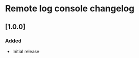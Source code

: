 <!-- Keep a Changelog guide -> https://keepachangelog.com -->

# Remote log console changelog

## [1.0.0]
### Added
- Initial release
